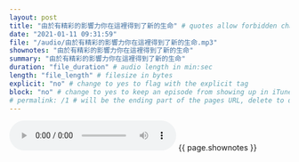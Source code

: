```yaml
---
layout: post
title: "由於有精彩的影響力你在這裡得到了新的生命" # quotes allow forbidden characters like the colon
date: "2021-01-11 09:31:59"
file: "/audio/由於有精彩的影響力你在這裡得到了新的生命.mp3"
shownotes: "由於有精彩的影響力你在這裡得到了新的生命"
summary: "由於有精彩的影響力你在這裡得到了新的生命"
duration: "file_duration" # audio length in min:sec
length: "file_length" # filesize in bytes
explicit: "no" # change to yes to flag with the explicit tag
block: "no" # change to yes to keep an episode from showing up in iTunes
# permalink: /1 # will be the ending part of the pages URL, delete to default to the title
---
```


<audio controls>
<source src="{{site.url}}{{site.baseurl}}{{ page.file }}" type="audio/x-mp3">
Your browser does not support the audio element.
</audio>
{{ page.shownotes }}
